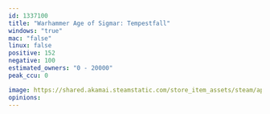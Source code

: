 ```yaml
---
id: 1337100
title: "Warhammer Age of Sigmar: Tempestfall"
windows: "true"
mac: "false"
linux: false
positive: 152
negative: 100
estimated_owners: "0 - 20000"
peak_ccu: 0

image: https://shared.akamai.steamstatic.com/store_item_assets/steam/apps/1337100/header.jpg?t=1727958181
opinions:
---
```

